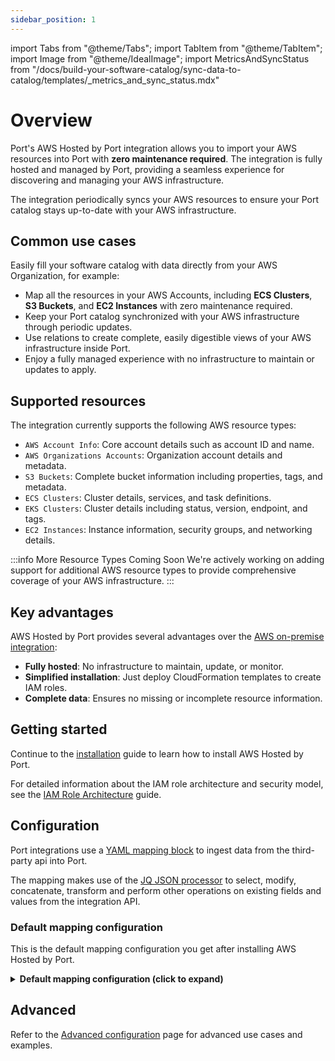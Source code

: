 ```yaml
---
sidebar_position: 1
---
```


import Tabs from "@theme/Tabs";
import TabItem from "@theme/TabItem";
import Image from "@theme/IdealImage";
import MetricsAndSyncStatus from "/docs/build-your-software-catalog/sync-data-to-catalog/templates/_metrics_and_sync_status.mdx"

# Overview

Port's AWS Hosted by Port integration allows you to import your AWS resources into Port with **zero maintenance required**. The integration is fully hosted and managed by Port, providing a seamless experience for discovering and managing your AWS infrastructure.

The integration periodically syncs your AWS resources to ensure your Port catalog stays up-to-date with your AWS infrastructure.

## Common use cases

Easily fill your software catalog with data directly from your AWS Organization, for example:

- Map all the resources in your AWS Accounts, including **ECS Clusters**, **S3 Buckets**, and **EC2 Instances** with zero maintenance required.
- Keep your Port catalog synchronized with your AWS infrastructure through periodic updates.
- Use relations to create complete, easily digestible views of your AWS infrastructure inside Port.
- Enjoy a fully managed experience with no infrastructure to maintain or updates to apply.

## Supported resources

The integration currently supports the following AWS resource types:
- `AWS Account Info`: Core account details such as account ID and name.
- `AWS Organizations Accounts`: Organization account details and metadata.
- `S3 Buckets`: Complete bucket information including properties, tags, and metadata.
- `ECS Clusters`: Cluster details, services, and task definitions.
- `EKS Clusters`: Cluster details including status, version, endpoint, and tags.
- `EC2 Instances`: Instance information, security groups, and networking details.

:::info More Resource Types Coming Soon
We're actively working on adding support for additional AWS resource types to provide comprehensive coverage of your AWS infrastructure.
:::

## Key advantages

AWS Hosted by Port provides several advantages over the [AWS on-premise integration](/build-your-software-catalog/sync-data-to-catalog/cloud-providers/aws/installations/installation.md):

- **Fully hosted**: No infrastructure to maintain, update, or monitor.
- **Simplified installation**: Just deploy CloudFormation templates to create IAM roles.
- **Complete data**: Ensures no missing or incomplete resource information.

## Getting started

Continue to the [installation](./installations.md) guide to learn how to install AWS Hosted by Port.

For detailed information about the IAM role architecture and security model, see the [IAM Role Architecture](./iam-role-architecture.md) guide.

## Configuration

Port integrations use a [YAML mapping block](/build-your-software-catalog/customize-integrations/configure-mapping#configuration-structure) to ingest data from the third-party api into Port.

The mapping makes use of the [JQ JSON processor](https://stedolan.github.io/jq/manual/) to select, modify, concatenate, transform and perform other operations on existing fields and values from the integration API.

### Default mapping configuration

This is the default mapping configuration you get after installing AWS Hosted by Port.

<details>
<summary><b>Default mapping configuration (click to expand)</b></summary>

```yaml showLineNumbers
deleteDependentEntities: true
createMissingRelatedEntities: true
enableMergeEntity: true
resources:
  - kind: AWS::Account::Info
    selector:
      query: 'true'
    port:
      entity:
        mappings:
          identifier: .Properties.Id
          title: .Properties.Name
          blueprint: '"awsAccount"'
  - kind: AWS::S3::Bucket
    selector:
      query: 'true'
    port:
      entity:
        mappings:
          identifier: .Properties.Arn
          title: .Properties.BucketName
          blueprint: '"s3Bucket"'
          properties:
            arn: .Properties.Arn
            region: .Properties.LocationConstraint
            creationDate: .Properties.CreationDate
            tags: .Properties.Tags
          relations:
            account: .__ExtraContext.AccountId
  - kind: AWS::EC2::Instance
    selector:
      query: 'true'
    port:
      entity:
        mappings:
          identifier: .Properties.InstanceId
          title: .Properties.InstanceId
          blueprint: '"ec2Instance"'
          properties:
            instanceType: .Properties.InstanceType
            state: .Properties.State.Name
            publicIpAddress: .Properties.PublicIpAddress
            privateIpAddress: .Properties.PrivateIpAddress
            tags: .Properties.Tags
            arn: >-
              "arn:aws:ec2:" + .__Region + ":" + .__AccountId + ":instance/" +
              .Properties.InstanceId
          relations:
            account: .__ExtraContext.AccountId
  - kind: AWS::ECS::Cluster
    selector:
      query: 'true'
    port:
      entity:
        mappings:
          identifier: .Properties.ClusterArn
          title: .Properties.ClusterName
          blueprint: '"ecsCluster"'
          properties:
            status: .Properties.Status
            runningTasksCount: .Properties.RunningTasksCount
            activeServicesCount: .Properties.ActiveServicesCount
            pendingTasksCount: .Properties.PendingTasksCount
            registeredContainerInstancesCount: .Properties.RegisteredContainerInstancesCount
            capacityProviders: .Properties.CapacityProviders
            clusterArn: .Properties.ClusterArn
            tags: .Properties.Tags
          relations:
            account: .__ExtraContext.AccountId

```

</details>

<MetricsAndSyncStatus/>

## Advanced

Refer to the [Advanced configuration](./advanced.md) page for advanced use cases and examples.